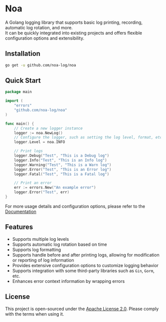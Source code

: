 # Noa
A Golang logging library that supports basic log printing, recording, automatic log rotation, and more.  
It can be quickly integrated into existing projects and offers flexible configuration options and extensibility.

## Installation
```bash
go get -u github.com/noa-log/noa
```

## Quick Start
```go
package main

import (
    "errors"
    "github.com/noa-log/noa"
)

func main() {
    // Create a new logger instance
    logger := noa.NewLog()
    // Configure the logger, such as setting the log level, format, etc.
    logger.Level = noa.INFO

    // Print logs
    logger.Debug("Test", "This is a Debug log")
    logger.Info("Test", "This is an Info log")
    logger.Warning("Test", "This is a Warn log")
    logger.Error("Test", "This is an Error log")
    logger.Fatal("Test", "This is a Fatal log")

    // Print an error
    err := errors.New("An example error")
    logger.Error("Test", err)
}
```
For more usage details and configuration options, please refer to the [Documentation](docs/en/README.md)

## Features
- Supports multiple log levels
- Supports automatic log rotation based on time
- Supports log formatting
- Supports handle before and after printing logs, allowing for modification or reporting of log information
- Provides extensive configuration options to customize logging behavior
- Supports integration with some third-party libraries such as `Gin`, `Gorm`, etc.
- Enhances error context information by wrapping errors

## License
This project is open-sourced under the [Apache License 2.0](https://www.apache.org/licenses/LICENSE-2.0). Please comply with the terms when using it.